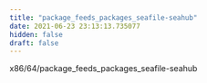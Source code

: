 ```yaml
---
title: "package_feeds_packages_seafile-seahub"
date: 2021-06-23 23:13:13.735077
hidden: false
draft: false
---
```


x86/64/package_feeds_packages_seafile-seahub

